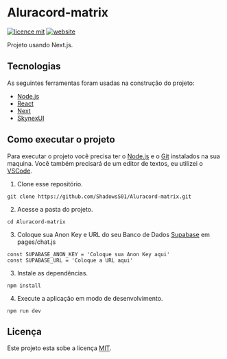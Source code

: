 # Aluracord-matrix

[![licence mit](https://img.shields.io/badge/licence-MIT-blue)](LICENSE)
[![website](https://img.shields.io/website?down_color=red&down_message=offline&up_color=green&up_message=online&url=https%3A%2F%2Faluracord-matrix2.vercel.app%2F)](https://aluracord-matrix2.vercel.app/)

Projeto usando Next.js.

## Tecnologias

As seguintes ferramentas foram usadas na construção do projeto:

- [Node.js](https://nodejs.dev)
- [React](https://pt-br.reactjs.org)
- [Next](https://nextjs.org)
- [SkynexUI](https://skynexui.dev)

## Como executar o projeto

Para executar o projeto você precisa ter o [Node.js](https://nodejs.dev) e o [Git](https://git-scm.com) instalados na sua maquina. Você também precisará de um editor de textos, eu utilizei o [VSCode](https://code.visualstudio.com).

1. Clone esse repositório.

```
git clone https://github.com/ShadowsS01/Aluracord-matrix.git
```

2. Acesse a pasta do projeto.

```
cd Aluracord-matrix
```

3. Coloque sua Anon Key e URL do seu Banco de Dados [Supabase](https://supabase.com/) em pages/chat.js

```
const SUPABASE_ANON_KEY = 'Coloque sua Anon Key aqui'
const SUPABASE_URL = 'Coloque a URL aqui'
```

3. Instale as dependências.

```
npm install
```

4. Execute a aplicação em modo de desenvolvimento.

```
npm run dev
```

## Licença

Este projeto esta sobe a licença [MIT](/LICENSE).
